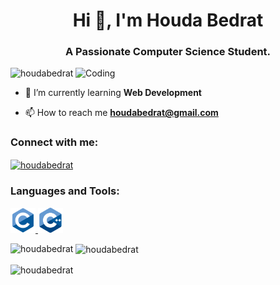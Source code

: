 <h1 align="center">Hi 👋, I'm Houda Bedrat</h1>
<h3 align="center">A Passionate Computer Science Student.</h3>
<img align="right" alt="Coding" width="400" src="https://i.pinimg.com/564x/f8/64/39/f864398858818d37e5c7960933538e02.jpg">

<p align="left"> <img src="https://komarev.com/ghpvc/?username=houdabedrat&label=Profile%20views&color=0e75b6&style=flat" alt="houdabedrat" /> </p>

- 🌱 I’m currently learning **Web Development**

- 📫 How to reach me **houdabedrat@gmail.com**

<h3 align="left">Connect with me:</h3>
<p align="left">
<a href="https://linkedin.com/in/houdabedrat" target="blank"><img align="center" src="https://raw.githubusercontent.com/rahuldkjain/github-profile-readme-generator/master/src/images/icons/Social/linked-in-alt.svg" alt="houdabedrat" height="30" width="40" /></a>
</p>

<h3 align="left">Languages and Tools:</h3>
<p align="left"> <a href="https://www.cprogramming.com/" target="_blank" rel="noreferrer"> <img src="https://raw.githubusercontent.com/devicons/devicon/master/icons/c/c-original.svg" alt="c" width="40" height="40"/> </a> <a href="https://www.w3schools.com/cpp/" target="_blank" rel="noreferrer"> <img src="https://raw.githubusercontent.com/devicons/devicon/master/icons/cplusplus/cplusplus-original.svg" alt="cplusplus" width="40" height="40"/> </a> </p>

<p><img align="left" src="https://github-readme-stats.vercel.app/api/top-langs?username=houdabedrat&show_icons=true&locale=en&layout=compact" alt="houdabedrat" /></p>

<p>&nbsp;<img align="center" src="https://github-readme-stats.vercel.app/api?username=houdabedrat&show_icons=true&locale=en" alt="houdabedrat" /></p>

<p><img align="center" src="https://github-readme-streak-stats.herokuapp.com/?user=houdabedrat&" alt="houdabedrat" /></p>
